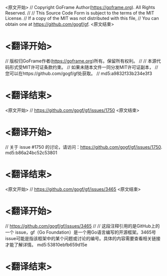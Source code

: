 
<原文开始>
// Copyright GoFrame Author(https://goframe.org). All Rights Reserved.
//
// This Source Code Form is subject to the terms of the MIT License.
// If a copy of the MIT was not distributed with this file,
// You can obtain one at https://github.com/gogf/gf.
<原文结束>

# <翻译开始>
// 版权归GoFrame作者(https://goframe.org)所有。保留所有权利。
//
// 本源代码形式受MIT许可证条款约束。
// 如果未随本文件一同分发MIT许可证副本，
// 您可以在https://github.com/gogf/gf处获取。
// md5:a9832f33b234e3f3
# <翻译结束>


<原文开始>
// https://github.com/gogf/gf/issues/1750
<原文结束>

# <翻译开始>
// 关于 issue #1750 的讨论，请访问：https://github.com/gogf/gf/issues/1750. md5:b86a24bc52c53801
# <翻译结束>


<原文开始>
// https://github.com/gogf/gf/issues/3465
<原文结束>

# <翻译开始>
// https://github.com/gogf/gf/issues/3465
// 
// 这段注释引用的是GitHub上的一个 issue，gf（Go Foundation）是一个用Go语言编写的开源框架。3465号issue可能是指该框架中的某个问题或讨论的编号。具体的内容需要查看相关链接才能了解详情。 md5:53810ebfb659d15e
# <翻译结束>

